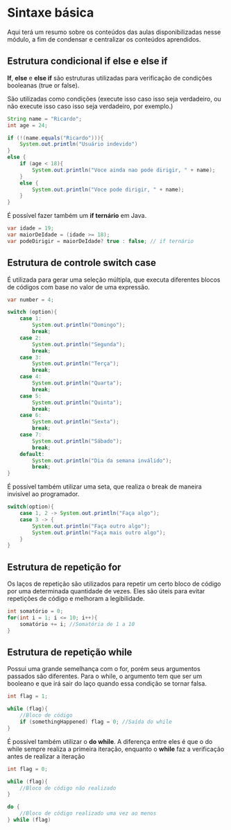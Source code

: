 # Sintaxe básica

Aqui terá um resumo sobre os conteúdos das aulas disponibilizadas nesse módulo, a fim de condensar e centralizar os conteúdos aprendidos.


## Estrutura condicional if else e else if

**If**, **else** e **else if** são estruturas utilizadas para verificação de condições booleanas (true or false). 

São utilizadas como condições (execute isso caso isso seja verdadeiro, ou não execute isso caso isso seja verdadeiro, por exemplo.)


```java
String name = "Ricardo";
int age = 24;

if (!(name.equals("Ricardo"))){
    System.out.println("Usuário indevido")
}
else {
    if (age < 18){
        System.out.println("Voce ainda nao pode dirigir, " + name);
    }
    else {
        System.out.println("Voce pode dirigir, " + name);
    }
}
```

É possível fazer também um **if ternário** em Java.

```java
var idade = 19;
var maiorDeIdade = (idade >= 18);
var podeDirigir = maiorDeIdade? true : false; // if ternário
```

## Estrutura de controle switch case

É utilizada para gerar uma seleção múltipla, que executa diferentes blocos de códigos com base no valor de uma expressão.

```java
var number = 4;

switch (option){
    case 1: 
        System.out.println("Domingo");
        break;
    case 2: 
        System.out.println("Segunda");
        break;
    case 3: 
        System.out.println("Terça");
        break;
    case 4: 
        System.out.println("Quarta");
        break;
    case 5: 
        System.out.println("Quinta");
        break;
    case 6: 
        System.out.println("Sexta");
        break;
    case 7: 
        System.out.println("Sábado");
        break;
    default: 
        System.out.println("Dia da semana inválido");
        break;
}
```

É possível também utilizar uma seta, que realiza o break de maneira invisível ao programador.

```java
switch(option){
    case 1, 2 -> System.out.println("Faça algo");
    case 3 -> {
        System.out.println("Faça outro algo");
        System.out.println("Faça mais outro algo");
    }
}
```

## Estrutura de repetição for

Os laços de repetição são utilizados para repetir um certo bloco de código por uma determinada quantidade de vezes. Eles são úteis para evitar repetições de código e melhoram a legibilidade.

```java
int somatório = 0;
for(int i = 1; i <= 10; i++){
    somatório += i; //Somatória de 1 a 10 
}
```

## Estrutura de repetição while

Possui uma grande semelhança com o for, porém seus argumentos passados são diferentes. Para o while, o argumento tem que ser um booleano e que irá sair do laço quando essa condição se tornar falsa.

```java
int flag = 1;

while (flag){
    //Bloco de código
    if (somethingHappened) flag = 0; //Saída do while
}
```

É possível também utilizar o **do while**. A diferença entre eles é que o do while sempre realiza a primeira iteração, enquanto o **while** faz a verificação antes de realizar a iteração

```java
int flag = 0;

while (flag){
    //Bloco de código não realizado
}

do {
    //Bloco de código realizado uma vez ao menos
} while (flag)
```

